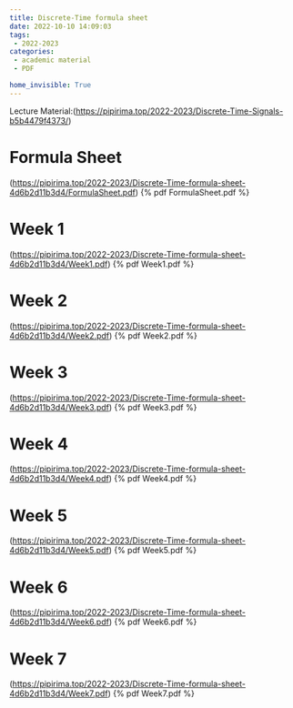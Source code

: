 ```yaml
---
title: Discrete-Time formula sheet
date: 2022-10-10 14:09:03
tags:
 - 2022-2023
categories: 
 - academic material
 - PDF

home_invisible: True
---
```


Lecture Material:(https://pipirima.top/2022-2023/Discrete-Time-Signals-b5b4479f4373/)

# Formula Sheet
(https://pipirima.top/2022-2023/Discrete-Time-formula-sheet-4d6b2d11b3d4/FormulaSheet.pdf)
{% pdf  FormulaSheet.pdf %}

# Week 1
(https://pipirima.top/2022-2023/Discrete-Time-formula-sheet-4d6b2d11b3d4/Week1.pdf)
{% pdf  Week1.pdf %}

# Week 2
(https://pipirima.top/2022-2023/Discrete-Time-formula-sheet-4d6b2d11b3d4/Week2.pdf)
{% pdf  Week2.pdf %}

# Week 3
(https://pipirima.top/2022-2023/Discrete-Time-formula-sheet-4d6b2d11b3d4/Week3.pdf)
{% pdf  Week3.pdf %}

# Week 4
(https://pipirima.top/2022-2023/Discrete-Time-formula-sheet-4d6b2d11b3d4/Week4.pdf)
{% pdf  Week4.pdf %}

# Week 5
(https://pipirima.top/2022-2023/Discrete-Time-formula-sheet-4d6b2d11b3d4/Week5.pdf)
{% pdf  Week5.pdf %}

# Week 6
(https://pipirima.top/2022-2023/Discrete-Time-formula-sheet-4d6b2d11b3d4/Week6.pdf)
{% pdf  Week6.pdf %}

# Week 7
(https://pipirima.top/2022-2023/Discrete-Time-formula-sheet-4d6b2d11b3d4/Week7.pdf)
{% pdf  Week7.pdf %}
